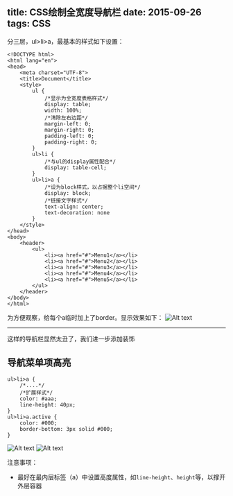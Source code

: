 title: CSS绘制全宽度导航栏
date: 2015-09-26 
tags: CSS
---

分三层，ul>li>a，最基本的样式如下设置：

```
<!DOCTYPE html>
<html lang="en">
<head>
    <meta charset="UTF-8">
    <title>Document</title>
    <style>
        ul {
            /*显示为全宽度表格样式*/
            display: table;
            width: 100%;
            /*清除左右边距*/
            margin-left: 0;
            margin-right: 0;
            padding-left: 0;
            padding-right: 0;
        }
        ul>li {
            /*与ul的display属性配合*/
            display: table-cell;
        }
        ul>li>a {
            /*设为block样式，以占据整个li空间*/
            display: block;
            /*链接文字样式*/
            text-align: center;
            text-decoration: none
        }
    </style>
</head>
<body>
    <header>
        <ul>
            <li><a href="#">Menu1</a></li>
            <li><a href="#">Menu2</a></li>
            <li><a href="#">Menu3</a></li>
            <li><a href="#">Menu4</a></li>
            <li><a href="#">Menu5</a></li>
        </ul>
    </header>
</body>
</html>
```

为方便观察，给每个a临时加上了border。显示效果如下：
![Alt text](/img/1443074503952.png)

-----------------------------------

这样的导航栏显然太丑了，我们进一步添加装饰

## 导航菜单项高亮
```
ul>li>a {
    /*....*/
    /*扩展样式*/
    color: #aaa;
    line-height: 40px;
}
ul>li>a.active {
    color: #000;
    border-bottom: 3px solid #000;
}
```

![Alt text](/img/1443075125920.png)
![Alt text](/img/1443075179387.png)

注意事项：
- 最好在最内层标签（a）中设置高度属性，如`line-height`、`height`等，以撑开外层容器
